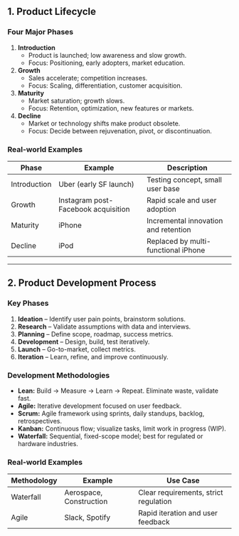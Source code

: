 

## 1. Product Lifecycle

### Four Major Phases
1. **Introduction**
   - Product is launched; low awareness and slow growth.
   - Focus: Positioning, early adopters, market education.
2. **Growth**
   - Sales accelerate; competition increases.
   - Focus: Scaling, differentiation, customer acquisition.
3. **Maturity**
   - Market saturation; growth slows.
   - Focus: Retention, optimization, new features or markets.
4. **Decline**
   - Market or technology shifts make product obsolete.
   - Focus: Decide between rejuvenation, pivot, or discontinuation.

### Real-world Examples
| Phase | Example | Description |
|-------|----------|-------------|
| Introduction | Uber (early SF launch) | Testing concept, small user base |
| Growth | Instagram post-Facebook acquisition | Rapid scale and user adoption |
| Maturity | iPhone | Incremental innovation and retention |
| Decline | iPod | Replaced by multi-functional iPhone |

---

## 2. Product Development Process

### Key Phases
1. **Ideation** – Identify user pain points, brainstorm solutions.  
2. **Research** – Validate assumptions with data and interviews.  
3. **Planning** – Define scope, roadmap, success metrics.  
4. **Development** – Design, build, test iteratively.  
5. **Launch** – Go-to-market, collect metrics.  
6. **Iteration** – Learn, refine, and improve continuously.

### Development Methodologies
- **Lean:** Build → Measure → Learn → Repeat. Eliminate waste, validate fast.
- **Agile:** Iterative development focused on user feedback.
- **Scrum:** Agile framework using sprints, daily standups, backlog, retrospectives.
- **Kanban:** Continuous flow; visualize tasks, limit work in progress (WIP).
- **Waterfall:** Sequential, fixed-scope model; best for regulated or hardware industries.

### Real-world Examples
| Methodology | Example | Use Case |
|--------------|----------|----------|
| Waterfall | Aerospace, Construction | Clear requirements, strict regulation |
| Agile | Slack, Spotify | Rapid iteration and user feedback |
